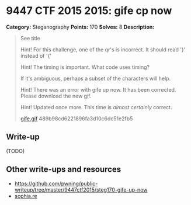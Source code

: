 # 9447 CTF 2015 2015: gife cp now

**Category:** Steganography
**Points:** 170
**Solves:** 8
**Description:**

>  See title
> 
>  Hint! For this challenge, one of the qr's is incorrect. It should read '}' instead of '{'
> 
>  Hint! The timing is important. What code uses timing?
> 
>  If it's ambiguous, perhaps a subset of the characters will help.
> 
>  Hint! There was an error with gife up now. It has been corrected. Please download the new gif.
> 
>  Hint! Updated once more. This time is *almost certainly* correct.
> 
> [gife.gif](./gife-489b98cd6221896fa3d10c6dc51e2fb5.gif)  489b98cd6221896fa3d10c6dc51e2fb5


## Write-up

(TODO)

## Other write-ups and resources

* <https://github.com/pwning/public-writeup/tree/master/9447ctf2015/steg170-gife-up-now>
* [sophia.re](http://www.sophia.re/94472015_gifeupnow_writeup.html)
